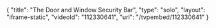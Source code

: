{
    "title": "The Door  and Window Security Bar",
    "type": "solo",
    "layout": "iframe-static",
    "videoId": "112330641",
    "url": "\/tvpembed\/112330641"
}